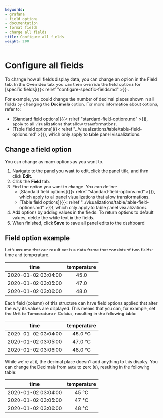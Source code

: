 ```yaml
---
keywords:
- grafana
- field options
- documentation
- format fields
- change all fields
title: Configure all fields
weight: 200
---
```


# Configure all fields

To change how all fields display data, you can change an option in the Field tab. In the Overrides tab, you can then override the field options for [specific fields]({{< relref "configure-specific-fields.md" >}}).

For example, you could change the number of decimal places shown in all fields by changing the **Decimals** option. For more information about options, refer to:
   - [Standard field options]({{< relref "standard-field-options.md" >}}), apply to all visualizations that allow transformations.
   - [Table field options]({{< relref "../visualizations/table/table-field-options.md" >}}), which only apply to table panel visualizations.

## Change a field option

You can change as many options as you want to.

1. Navigate to the panel you want to edit, click the panel title, and then click **Edit**.
1. Click the **Field** tab.
1. Find the option you want to change. You can define:
   - [Standard field options]({{< relref "standard-field-options.md" >}}), which apply to all panel visualizations that allow transformations.
   - [Table field options]({{< relref "../visualizations/table/table-field-options.md" >}}), which only apply to table panel visualizations.
1. Add options by adding values in the fields. To return options to default values, delete the white text in the fields.
1. When finished, click **Save** to save all panel edits to the dashboard.

## Field option example

Let’s assume that our result set is a data frame that consists of two fields: time and temperature.

|        time         | temperature |
| :-----------------: | :---------: |
| 2020-01-02 03:04:00 |    45.0     |
| 2020-01-02 03:05:00 |    47.0     |
| 2020-01-02 03:06:00 |    48.0     |

Each field (column) of this structure can have field options applied that alter the way its values are displayed. This means that you can, for example, set the Unit to Temperature > Celsius, resulting in the following table:

|        time         | temperature |
| :-----------------: | :---------: |
| 2020-01-02 03:04:00 |   45.0 °C   |
| 2020-01-02 03:05:00 |   47.0 °C   |
| 2020-01-02 03:06:00 |   48.0 °C   |

While we're at it, the decimal place doesn't add anything to this display. You can change the Decimals from `auto` to zero (`0`), resulting in the following table:

|        time         | temperature |
| :-----------------: | :---------: |
| 2020-01-02 03:04:00 |    45 °C    |
| 2020-01-02 03:05:00 |    47 °C    |
| 2020-01-02 03:06:00 |    48 °C    |
